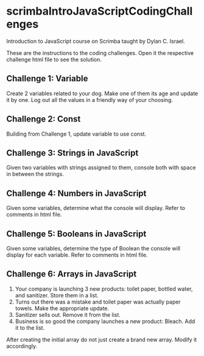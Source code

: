 # scrimbaIntroJavaScriptCodingChallenges
Introduction to JavaScript course on Scrimba taught by Dylan C. Israel.

These are the instructions to the coding challenges. Open it the respective challenge html file to see the solution. 

## Challenge 1: Variable 
Create 2 variables related to your dog. Make one of them its age and update it by one. Log out all the values in a friendly way of your choosing. 

## Challenge 2: Const
Building from Challenge 1, update variable to use const.

## Challenge 3: Strings in JavaScript
Given two variables with strings assigned to them, console both with space in between the strings. 

## Challenge 4: Numbers in JavaScript
Given some variables, determine what the console will display. Refer to comments in html file. 

## Challenge 5: Booleans in JavaScript
Given some variables, determine the type of Boolean the console will display for each variable. Refer to comments in html file. 

## Challenge 6: Arrays in JavaScript
1. Your company is launching 3 new products: toilet paper, bottled water, and sanitizer. Store them in a list.
2. Turns out there was a mistake and toilet paper was actually paper towels. Make the appropriate update.
3. Sanitizer sells out. Remove it from the list.
4. Business is so good the company launches a new product: Bleach. Add it to the list.
    
After creating the initial array do not just create a brand new array. Modify it accordingly.
